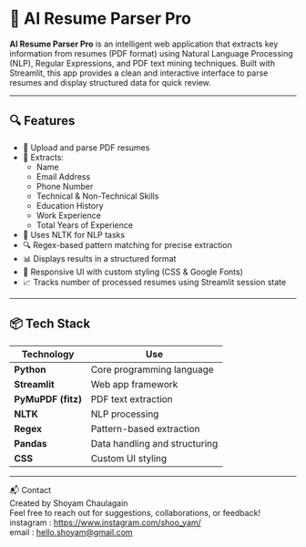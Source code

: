 # 🧠 AI Resume Parser Pro

**AI Resume Parser Pro** is an intelligent web application that extracts key information from resumes (PDF format) using Natural Language Processing (NLP), Regular Expressions, and PDF text mining techniques. Built with Streamlit, this app provides a clean and interactive interface to parse resumes and display structured data for quick review.

---

## 🔍 Features

- 📄 Upload and parse PDF resumes
- 🧑 Extracts:
  - Name
  - Email Address
  - Phone Number
  - Technical & Non-Technical Skills
  - Education History
  - Work Experience
  - Total Years of Experience
- 🧠 Uses NLTK for NLP tasks
- 🔍 Regex-based pattern matching for precise extraction
- 📊 Displays results in a structured format
- 🎨 Responsive UI with custom styling (CSS & Google Fonts)
- 📈 Tracks number of processed resumes using Streamlit session state

---


## 📦 Tech Stack

| Technology | Use |
|------------|-----|
| **Python** | Core programming language |
| **Streamlit** | Web app framework |
| **PyMuPDF (fitz)** | PDF text extraction |
| **NLTK** | NLP processing |
| **Regex** | Pattern-based extraction |
| **Pandas** | Data handling and structuring |
| **CSS** | Custom UI styling |

---
📬 Contact<br>
Created by Shoyam Chaulagain<br>
Feel free to reach out for suggestions, collaborations, or feedback!<br>
instagram : https://www.instagram.com/shoo_yam/<br>
email : hello.shoyam@gmail.com

